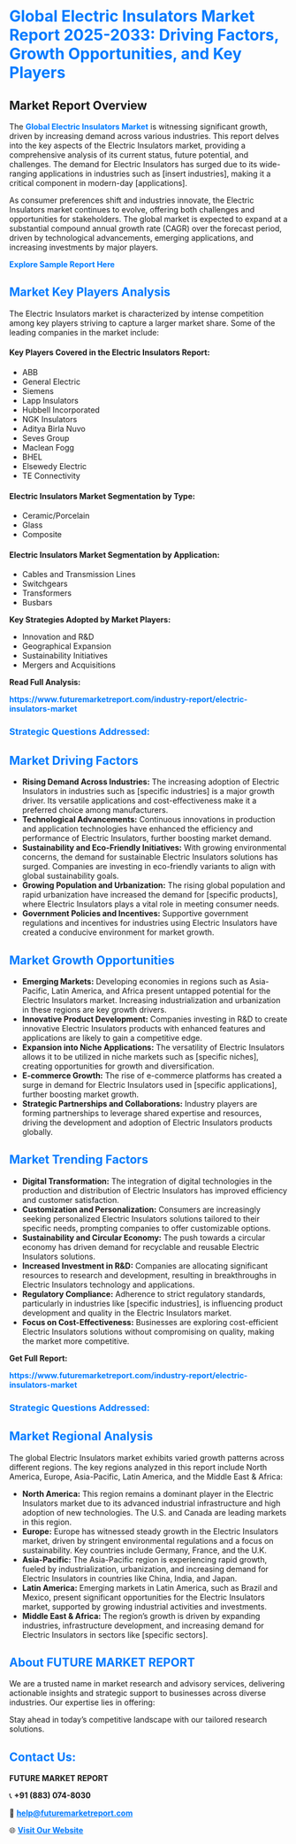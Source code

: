 <h1 style="color: #007BFF;">Global Electric Insulators Market Report 2025-2033: Driving Factors, Growth Opportunities, and Key Players</h1>

<section id="overview">
<h2>Market Report Overview</h2>
<p>The <a href="https://www.futuremarketreport.com/industry-report/electric-insulators-market" style="color: #007BFF; text-decoration: none;"><strong>Global Electric Insulators Market</strong></a> is witnessing significant growth, driven by increasing demand across various industries. This report delves into the key aspects of the Electric Insulators market, providing a comprehensive analysis of its current status, future potential, and challenges. The demand for Electric Insulators has surged due to its wide-ranging applications in industries such as [insert industries], making it a critical component in modern-day [applications].</p>
<p>As consumer preferences shift and industries innovate, the Electric Insulators market continues to evolve, offering both challenges and opportunities for stakeholders. The global market is expected to expand at a substantial compound annual growth rate (CAGR) over the forecast period, driven by technological advancements, emerging applications, and increasing investments by major players.</p>
</section>

<section id="overview">
<p><a href="https://www.futuremarketreport.com/request-sample/reportId=60064" style="color: #007BFF; text-decoration: none;"><strong>Explore Sample Report Here</strong></a></p>
</section>

<section id="key-players">
<h2 style="color: #007BFF;">Market Key Players Analysis</h2>
<p>The Electric Insulators market is characterized by intense competition among key players striving to capture a larger market share. Some of the leading companies in the market include:</p>
<h4>Key Players Covered in the Electric Insulators Report:</h4>
<ul><li>ABB</li><li>General Electric</li><li>Siemens</li><li>Lapp Insulators</li><li>Hubbell Incorporated</li><li>NGK Insulators</li><li>Aditya Birla Nuvo</li><li>Seves Group</li><li>Maclean Fogg</li><li>BHEL</li><li>Elsewedy Electric</li><li>TE Connectivity</li></ul>
<h4>Electric Insulators Market Segmentation by Type:</h4>
<ul><li>Ceramic/Porcelain</li><li>Glass</li><li>Composite</li></ul>

<h4>Electric Insulators Market Segmentation by Application:</h4>
<ul><li>Cables and Transmission Lines</li><li>Switchgears</li><li>Transformers</li><li>Busbars</li></ul>
<p><strong>Key Strategies Adopted by Market Players:</strong></p>
<ul>
<li>Innovation and R&D</li>
<li>Geographical Expansion</li>
<li>Sustainability Initiatives</li>
<li>Mergers and Acquisitions</li>
</ul>
</section>

<section>
<p><strong>Read Full Analysis: </strong></p><a href="https://www.futuremarketreport.com/industry-report/electric-insulators-market" style="color: #007BFF; text-decoration: none;"><strong>https://www.futuremarketreport.com/industry-report/electric-insulators-market</strong></a>
<h3 style="color: #007BFF;">Strategic Questions Addressed:</h3>
</section>

<section id="driving-factors">
<h2 style="color: #007BFF;">Market Driving Factors</h2>
<ul>
<li><strong>Rising Demand Across Industries:</strong> The increasing adoption of Electric Insulators in industries such as [specific industries] is a major growth driver. Its versatile applications and cost-effectiveness make it a preferred choice among manufacturers.</li>
<li><strong>Technological Advancements:</strong> Continuous innovations in production and application technologies have enhanced the efficiency and performance of Electric Insulators, further boosting market demand.</li>
<li><strong>Sustainability and Eco-Friendly Initiatives:</strong> With growing environmental concerns, the demand for sustainable Electric Insulators solutions has surged. Companies are investing in eco-friendly variants to align with global sustainability goals.</li>
<li><strong>Growing Population and Urbanization:</strong> The rising global population and rapid urbanization have increased the demand for [specific products], where Electric Insulators plays a vital role in meeting consumer needs.</li>
<li><strong>Government Policies and Incentives:</strong> Supportive government regulations and incentives for industries using Electric Insulators have created a conducive environment for market growth.</li>
</ul>
</section>

<section id="growth-opportunities">
<h2 style="color: #007BFF;">Market Growth Opportunities</h2>
<ul>
<li><strong>Emerging Markets:</strong> Developing economies in regions such as Asia-Pacific, Latin America, and Africa present untapped potential for the Electric Insulators market. Increasing industrialization and urbanization in these regions are key growth drivers.</li>
<li><strong>Innovative Product Development:</strong> Companies investing in R&D to create innovative Electric Insulators products with enhanced features and applications are likely to gain a competitive edge.</li>
<li><strong>Expansion into Niche Applications:</strong> The versatility of Electric Insulators allows it to be utilized in niche markets such as [specific niches], creating opportunities for growth and diversification.</li>
<li><strong>E-commerce Growth:</strong> The rise of e-commerce platforms has created a surge in demand for Electric Insulators used in [specific applications], further boosting market growth.</li>
<li><strong>Strategic Partnerships and Collaborations:</strong> Industry players are forming partnerships to leverage shared expertise and resources, driving the development and adoption of Electric Insulators products globally.</li>
</ul>
</section>

<section id="trending-factors">
<h2 style="color: #007BFF;">Market Trending Factors</h2>
<ul>
<li><strong>Digital Transformation:</strong> The integration of digital technologies in the production and distribution of Electric Insulators has improved efficiency and customer satisfaction.</li>
<li><strong>Customization and Personalization:</strong> Consumers are increasingly seeking personalized Electric Insulators solutions tailored to their specific needs, prompting companies to offer customizable options.</li>
<li><strong>Sustainability and Circular Economy:</strong> The push towards a circular economy has driven demand for recyclable and reusable Electric Insulators solutions.</li>
<li><strong>Increased Investment in R&D:</strong> Companies are allocating significant resources to research and development, resulting in breakthroughs in Electric Insulators technology and applications.</li>
<li><strong>Regulatory Compliance:</strong> Adherence to strict regulatory standards, particularly in industries like [specific industries], is influencing product development and quality in the Electric Insulators market.</li>
<li><strong>Focus on Cost-Effectiveness:</strong> Businesses are exploring cost-efficient Electric Insulators solutions without compromising on quality, making the market more competitive.</li>
</ul>
</section>

<section>
<p><strong>Get Full Report: </strong></p><a href="https://www.futuremarketreport.com/industry-report/electric-insulators-market" style="color: #007BFF; text-decoration: none;"><strong>https://www.futuremarketreport.com/industry-report/electric-insulators-market</strong></a>
<h3 style="color: #007BFF;">Strategic Questions Addressed:</h3>
</section>


<section id="regional-analysis">
<h2 style="color: #007BFF;">Market Regional Analysis</h2>
<p>The global Electric Insulators market exhibits varied growth patterns across different regions. The key regions analyzed in this report include North America, Europe, Asia-Pacific, Latin America, and the Middle East & Africa:</p>
<ul>
<li><strong>North America:</strong> This region remains a dominant player in the Electric Insulators market due to its advanced industrial infrastructure and high adoption of new technologies. The U.S. and Canada are leading markets in this region.</li>
<li><strong>Europe:</strong> Europe has witnessed steady growth in the Electric Insulators market, driven by stringent environmental regulations and a focus on sustainability. Key countries include Germany, France, and the U.K.</li>
<li><strong>Asia-Pacific:</strong> The Asia-Pacific region is experiencing rapid growth, fueled by industrialization, urbanization, and increasing demand for Electric Insulators in countries like China, India, and Japan.</li>
<li><strong>Latin America:</strong> Emerging markets in Latin America, such as Brazil and Mexico, present significant opportunities for the Electric Insulators market, supported by growing industrial activities and investments.</li>
<li><strong>Middle East & Africa:</strong> The region’s growth is driven by expanding industries, infrastructure development, and increasing demand for Electric Insulators in sectors like [specific sectors].</li>
</ul>
</section>

<footer>
<h2 style="color: #007BFF;">About FUTURE MARKET REPORT</h2>
<p>We are a trusted name in market research and advisory services, delivering actionable insights and strategic support to businesses across diverse industries. Our expertise lies in offering:</p>

<p>Stay ahead in today’s competitive landscape with our tailored research solutions.</p>

<h2 style="color: #007BFF;">Contact Us:</h2>
<p><strong>FUTURE MARKET REPORT</strong></p>
<p>📞 <strong>+91 (883) 074-8030</strong></p>
<p>📧 <strong><a href="mailto:help@futuremarketreport.com" style="color: #007BFF;">help@futuremarketreport.com</a></strong></p>
<p>🌐 <strong><a href="https://www.futuremarketreport.com/" style="color: #007BFF;">Visit Our Website</a></strong></p>
</footer>